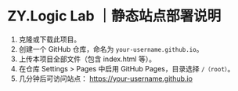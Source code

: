 # ZY.Logic Lab ｜静态站点部署说明

1. 克隆或下载此项目。
2. 创建一个 GitHub 仓库，命名为 `your-username.github.io`。
3. 上传本项目全部文件（包含 index.html 等）。
4. 在仓库 Settings > Pages 中启用 GitHub Pages，目录选择 `/（root）`。
5. 几分钟后可访问站点： https://your-username.github.io
